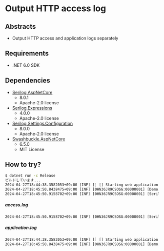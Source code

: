 # Output HTTP access log

## Abstracts

* Output HTTP access and application logs separately

## Requirements

* .NET 6.0 SDK

## Dependencies

* [Serilog.AspNetCore](https://github.com/serilog/serilog-aspnetcore)
  * 8.0.1
  * Apache-2.0 license
* [Serilog.Expressions](https://github.com/serilog/serilog-expressions)
  * 4.0.0
  * Apache-2.0 license
* [Serilog.Settings.Configuration](https://github.com/serilog/serilog-settings-configuration)
  * 8.0.0
  * Apache-2.0 license
* [Swashbuckle.AspNetCore](https://github.com/domaindrivendev/Swashbuckle.AspNetCore)
  * 6.5.0
  * MIT License

## How to try?

````bat
$ dotnet run -c Release
ビルドしています...
2024-04-27T18:44:38.3582053+09:00 [INF] [] [] Starting web application
2024-04-27T18:45:50.8438475+09:00 [INF] [0HN36JR9CSOSG:00000001] [Demo.Controllers.GreetingController] Request Get, RequestId (HttpContext.TraceIdentifier): 0HN36JR9CSOSG:00000001
2024-04-27T18:45:50.9158702+09:00 [INF] [0HN36JR9CSOSG:00000001] [Serilog.AspNetCore.RequestLoggingMiddleware] HTTP "GET" "/api/greet" responded 200 in 100.7932 ms
````

##### access.log

````txt
2024-04-27T18:45:50.9158702+09:00 [INF] [0HN36JR9CSOSG:00000001] [Serilog.AspNetCore.RequestLoggingMiddleware] HTTP "GET" "/api/greet" responded 200 in 100.7932 ms
````

##### application.log

````txt
2024-04-27T18:44:38.3582053+09:00 [INF] [] [] Starting web application
2024-04-27T18:45:50.8438475+09:00 [INF] [0HN36JR9CSOSG:00000001] [Demo.Controllers.GreetingController] Request Get, RequestId (HttpContext.TraceIdentifier): 0HN36JR9CSOSG:00000001
````